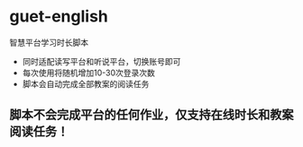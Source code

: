 # guet-english
智慧平台学习时长脚本
* 同时适配读写平台和听说平台，切换账号即可
* 每次使用将随机增加10-30次登录次数
* 脚本会自动完成全部教案的阅读任务

## 脚本不会完成平台的任何作业，仅支持在线时长和教案阅读任务！